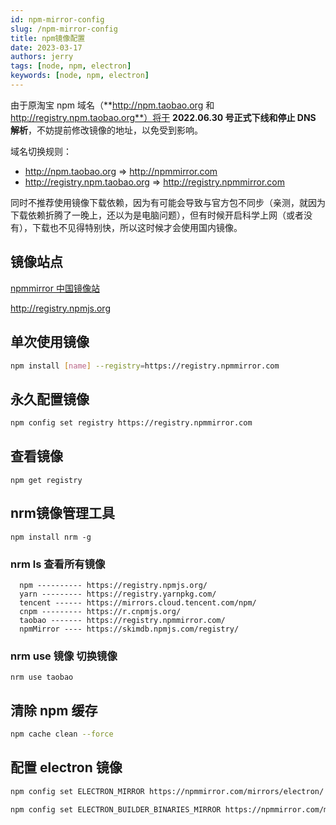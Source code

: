 ```yaml
---
id: npm-mirror-config
slug: /npm-mirror-config
title: npm镜像配置
date: 2023-03-17
authors: jerry
tags: [node, npm, electron]
keywords: [node, npm, electron]
---
```


<!-- truncate -->

由于原淘宝 npm 域名（**http://npm.taobao.org 和 http://registry.npm.taobao.org**）将于 **2022.06.30 号正式下线和停止 DNS 解析**，不妨提前修改镜像的地址，以免受到影响。

域名切换规则：

- http://npm.taobao.org => http://npmmirror.com
- http://registry.npm.taobao.org => http://registry.npmmirror.com

同时不推荐使用镜像下载依赖，因为有可能会导致与官方包不同步（亲测，就因为下载依赖折腾了一晚上，还以为是电脑问题），但有时候开启科学上网（或者没有），下载也不见得特别快，所以这时候才会使用国内镜像。

## 镜像站点

[npmmirror 中国镜像站](https://www.npmmirror.com/)

http://registry.npmjs.org

## 单次使用镜像

```bash
npm install [name] --registry=https://registry.npmmirror.com
```

## 永久配置镜像

```bash
npm config set registry https://registry.npmmirror.com
```

## 查看镜像

```
npm get registry
```

## nrm镜像管理工具

```
npm install nrm -g
```

### nrm ls 查看所有镜像

```
  npm ---------- https://registry.npmjs.org/
  yarn --------- https://registry.yarnpkg.com/
  tencent ------ https://mirrors.cloud.tencent.com/npm/
  cnpm --------- https://r.cnpmjs.org/
  taobao ------- https://registry.npmmirror.com/
  npmMirror ---- https://skimdb.npmjs.com/registry/
```

### nrm use 镜像 切换镜像

```
nrm use taobao
```

## 清除 npm 缓存

```bash
npm cache clean --force
```

## 配置 electron 镜像

```bash
npm config set ELECTRON_MIRROR https://npmmirror.com/mirrors/electron/

npm config set ELECTRON_BUILDER_BINARIES_MIRROR https://npmmirror.com/mirrors/electron-builder-binaries/
```
